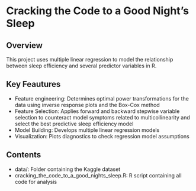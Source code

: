 # Cracking the Code to a Good Night’s Sleep

## Overview

This project uses multiple linear regression to model the relationship between sleep efficiency and several predictor variables in R.

## Key Feautures 

- Feature engineering: Determines optimal power transformations for the data using inverse response plots and the Box-Cox method
- Feature Selection: Applies forward and backward stepwise variable selection to counteract model symptoms related to multicollinearity and select the best predictive sleep efficiency model
- Model Building: Develops multiple linear regression models
- Visualization: Plots diagnostics to check regression model assumptions
 
## Contents

- data/: Folder containing the Kaggle dataset
- cracking_the_code_to_a_good_nights_sleep.R: R script containing all code for analysis




